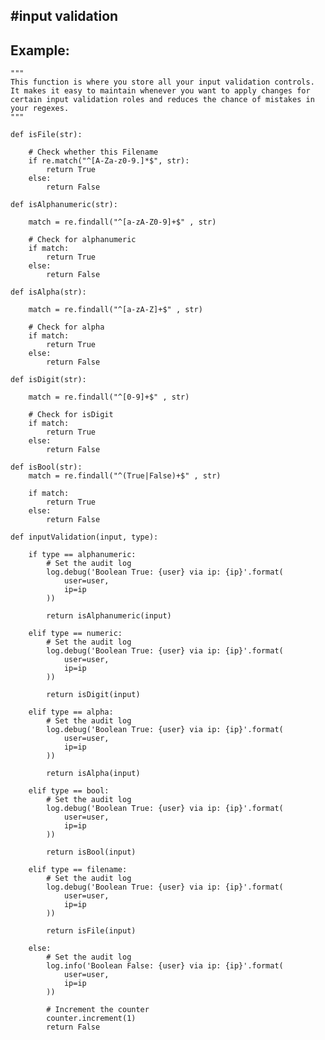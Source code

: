 #input validation
-------

## Example:

	"""
	This function is where you store all your input validation controls. 
	It makes it easy to maintain whenever you want to apply changes for 
	certain input validation roles and reduces the chance of mistakes in your regexes.
	"""

	def isFile(str):

		# Check whether this Filename
		if re.match("^[A-Za-z0-9.]*$", str):
			return True
		else:
			return False

	def isAlphanumeric(str):

		match = re.findall("^[a-zA-Z0-9]+$" , str)
		
		# Check for alphanumeric
		if match:
			return True
		else:
			return False

	def isAlpha(str):

		match = re.findall("^[a-zA-Z]+$" , str)
		
		# Check for alpha
		if match:
			return True
		else:
			return False

	def isDigit(str):

		match = re.findall("^[0-9]+$" , str)
		
		# Check for isDigit
		if match:
			return True
		else:
			return False	

	def isBool(str):
	    match = re.findall("^(True|False)+$" , str)
     
		if match:
	        return True
	    else:
            return False	

	def inputValidation(input, type):

	    if type == alphanumeric:
	    	# Set the audit log
	    	log.debug('Boolean True: {user} via ip: {ip}'.format(
	    	    user=user,
	    	    ip=ip
	    	))

	    	return isAlphanumeric(input)

	   	elif type == numeric:
	   		# Set the audit log
	   		log.debug('Boolean True: {user} via ip: {ip}'.format(
	   		    user=user,
	   		    ip=ip
	   		))

	   		return isDigit(input)

	   	elif type == alpha:
	   		# Set the audit log
	   		log.debug('Boolean True: {user} via ip: {ip}'.format(
	   		    user=user,
	   		    ip=ip
	   		))

	   		return isAlpha(input)

	   	elif type == bool:
	   		# Set the audit log
	   		log.debug('Boolean True: {user} via ip: {ip}'.format(
	   		    user=user,
	   		    ip=ip
	   		))

	   		return isBool(input)

	   	elif type == filename:
	   		# Set the audit log
	   		log.debug('Boolean True: {user} via ip: {ip}'.format(
	   		    user=user,
	   		    ip=ip
	   		))

	   		return isFile(input)

	   	else:
	   		# Set the audit log
	   		log.info('Boolean False: {user} via ip: {ip}'.format(
	   		    user=user,
	   		    ip=ip
	   		))
	   		
	   		# Increment the counter
	    	counter.increment(1)
	   		return False

